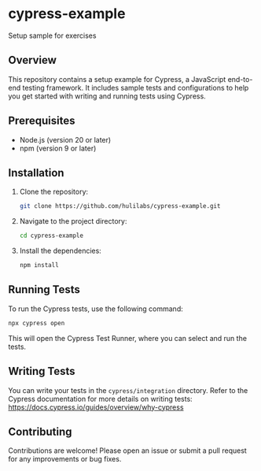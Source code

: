 # cypress-example

Setup sample for exercises

## Overview

This repository contains a setup example for Cypress, a JavaScript end-to-end testing framework. It includes sample tests and configurations to help you get started with writing and running tests using Cypress.

## Prerequisites

- Node.js (version 20 or later)
- npm (version 9 or later)

## Installation

1. Clone the repository:

   ```bash
   git clone https://github.com/hulilabs/cypress-example.git
   ```

2. Navigate to the project directory:
   ```bash
   cd cypress-example
   ```
3. Install the dependencies:
   ```bash
   npm install
   ```

## Running Tests

To run the Cypress tests, use the following command:

```bash
npx cypress open
```

This will open the Cypress Test Runner, where you can select and run the tests.

## Writing Tests

You can write your tests in the `cypress/integration` directory. Refer to the Cypress documentation for more details on writing tests: https://docs.cypress.io/guides/overview/why-cypress

## Contributing

Contributions are welcome! Please open an issue or submit a pull request for any improvements or bug fixes.
